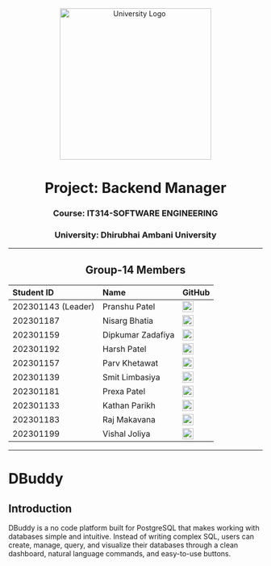 <div align="center">
  <img src="https://www.daiict.ac.in/sites/default/files/inline-images/20250107DAUfinalIDcol_SK-01_0.png" alt="University Logo" width="300">
</div>

<div align="center">

# Project: Backend Manager
### Course: IT314-SOFTWARE ENGINEERING
### University: Dhirubhai Ambani University

</div>

---

<div align="center">

## Group-14 Members

| Student ID         | Name             | GitHub |
| :----------------- | :--------------- | :----- |
| 202301143 (Leader) | Pranshu Patel    | <a href="https://github.com/pranshu05"><img src="https://github.githubassets.com/images/modules/logos_page/GitHub-Mark.png" width="22"/></a> |
| 202301187          | Nisarg Bhatia    | <a href="https://github.com/nisarg711"><img src="https://github.githubassets.com/images/modules/logos_page/GitHub-Mark.png" width="22"/></a> |
| 202301159          | Dipkumar Zadafiya| <a href="https://github.com/202301159"><img src="https://github.githubassets.com/images/modules/logos_page/GitHub-Mark.png" width="22"/></a> |
| 202301192          | Harsh Patel      | <a href="https://github.com/Harsh97120"><img src="https://github.githubassets.com/images/modules/logos_page/GitHub-Mark.png" width="22"/></a> |
| 202301157          | Parv Khetawat    | <a href="https://github.com/202301157"><img src="https://github.githubassets.com/images/modules/logos_page/GitHub-Mark.png" width="22"/></a> |
| 202301139          | Smit Limbasiya   | <a href="https://github.com/202301139"><img src="https://github.githubassets.com/images/modules/logos_page/GitHub-Mark.png" width="22"/></a> |
| 202301181          | Prexa Patel      | <a href="https://github.com/202301181-PrexaPatel"><img src="https://github.githubassets.com/images/modules/logos_page/GitHub-Mark.png" width="22"/></a> |
| 202301133          | Kathan Parikh    | <a href="https://github.com/KathanParikh"><img src="https://github.githubassets.com/images/modules/logos_page/GitHub-Mark.png" width="22"/></a> |
| 202301183          | Raj Makavana     | <a href="https://github.com/202301183"><img src="https://github.githubassets.com/images/modules/logos_page/GitHub-Mark.png" width="22"/></a> |
| 202301199          | Vishal Joliya    | <a href="https://github.com/202301199"><img src="https://github.githubassets.com/images/modules/logos_page/GitHub-Mark.png" width="22"/></a> |

</div>

---

# DBuddy

## Introduction

DBuddy is a no code platform built for PostgreSQL that makes working with databases simple and intuitive. Instead of writing complex SQL, users can create, manage, query, and visualize their databases through a clean dashboard, natural language commands, and easy-to-use buttons.



